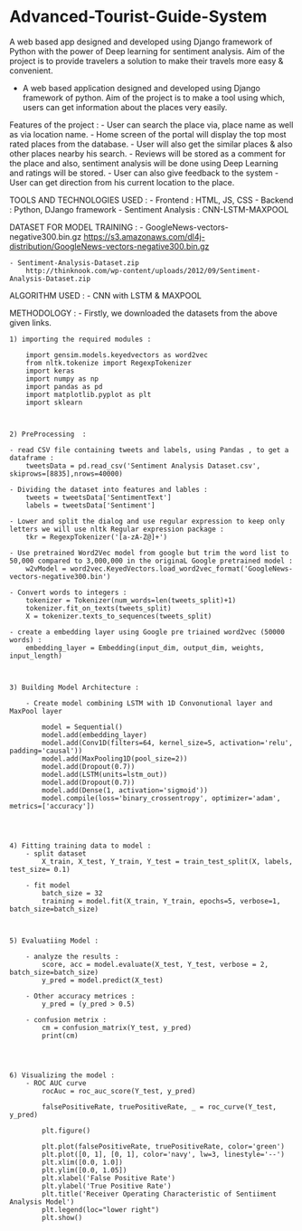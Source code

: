 # Advanced-Tourist-Guide-System
A web based app designed and developed using Django framework of Python with the power of Deep learning for sentiment analysis. Aim of the project is to provide travelers a solution to make their travels more easy &amp; convenient.

- A web based application designed and developed using Django framework of python. Aim of the project is to make a tool using which, users can get information about the places very easily. 


Features of the project : 
	- User can search the place via, place name as well as via location name.
	- Home screen of the portal will display the top most rated places from the database.
	- User will also get the similar places & also other places nearby his search.
	- Reviews will be stored as a comment for the place and also, sentiment analysis will be done using Deep Learning and ratings will be stored.
	- User can also give feedback to the system
	- User can get direction from his current location to the place.


TOOLS AND TECHNOLOGIES USED :
	- Frontend : HTML, JS, CSS
	- Backend : Python, DJango framework
	- Sentiment Analysis : CNN-LSTM-MAXPOOL


DATASET FOR MODEL TRAINING :
	- GoogleNews-vectors-negative300.bin.gz
		https://s3.amazonaws.com/dl4j-distribution/GoogleNews-vectors-negative300.bin.gz

	- Sentiment-Analysis-Dataset.zip
		http://thinknook.com/wp-content/uploads/2012/09/Sentiment-Analysis-Dataset.zip

ALGORITHM USED :
 	- CNN with LSTM & MAXPOOL

METHODOLOGY :
	- Firstly, we downloaded the datasets from the above given links.
	
	1) importing the required modules :

		import gensim.models.keyedvectors as word2vec 
		from nltk.tokenize import RegexpTokenizer
		import keras
		import numpy as np
		import pandas as pd
		import matplotlib.pyplot as plt
		import sklearn



	2) PreProcessing  : 

	- read CSV file containing tweets and labels, using Pandas , to get a dataframe : 
		tweetsData = pd.read_csv('Sentiment Analysis Dataset.csv', skiprows=[8835],nrows=40000) 

	- Dividing the dataset into features and lables :
		tweets = tweetsData['SentimentText']
		labels = tweetsData['Sentiment']

	- Lower and split the dialog and use regular expression to keep only letters we will use nltk Regular expression package :
		tkr = RegexpTokenizer('[a-zA-Z@]+')

	- Use pretrained Word2Vec model from google but trim the word list to 50,000 compared to 3,000,000 in the originaL Google pretrained model :
		w2vModel = word2vec.KeyedVectors.load_word2vec_format('GoogleNews-vectors-negative300.bin')

	- Convert words to integers :
		tokenizer = Tokenizer(num_words=len(tweets_split)+1)
		tokenizer.fit_on_texts(tweets_split)
		X = tokenizer.texts_to_sequences(tweets_split)

	- create a embedding layer using Google pre triained word2vec (50000 words) :
		embedding_layer = Embedding(input_dim, output_dim, weights, input_length)



	3) Building Model Architecture :

		- Create model combining LSTM with 1D Convonutional layer and MaxPool layer

			model = Sequential()
			model.add(embedding_layer)
			model.add(Conv1D(filters=64, kernel_size=5, activation='relu', padding='causal'))
			model.add(MaxPooling1D(pool_size=2))
			model.add(Dropout(0.7))
			model.add(LSTM(units=lstm_out))
			model.add(Dropout(0.7))
			model.add(Dense(1, activation='sigmoid'))
			model.compile(loss='binary_crossentropy', optimizer='adam', metrics=['accuracy'])




	4) Fitting training data to model :
		- split dataset
			X_train, X_test, Y_train, Y_test = train_test_split(X, labels, test_size= 0.1)

		- fit model
			batch_size = 32
			training = model.fit(X_train, Y_train, epochs=5, verbose=1, batch_size=batch_size)



	5) Evaluatiing Model :

		- analyze the results :
			score, acc = model.evaluate(X_test, Y_test, verbose = 2, batch_size=batch_size)
			y_pred = model.predict(X_test)

		- Other accuracy metrices :
			y_pred = (y_pred > 0.5)

		- confusion metrix :
			cm = confusion_matrix(Y_test, y_pred)
			print(cm)




	6) Visualizing the model :
		- ROC AUC curve
			rocAuc = roc_auc_score(Y_test, y_pred)

			falsePositiveRate, truePositiveRate, _ = roc_curve(Y_test, y_pred)

			plt.figure()

			plt.plot(falsePositiveRate, truePositiveRate, color='green')
			plt.plot([0, 1], [0, 1], color='navy', lw=3, linestyle='--')
			plt.xlim([0.0, 1.0])
			plt.ylim([0.0, 1.05])
			plt.xlabel('False Positive Rate')
			plt.ylabel('True Positive Rate')
			plt.title('Receiver Operating Characteristic of Sentiiment Analysis Model')
			plt.legend(loc="lower right")
			plt.show()
